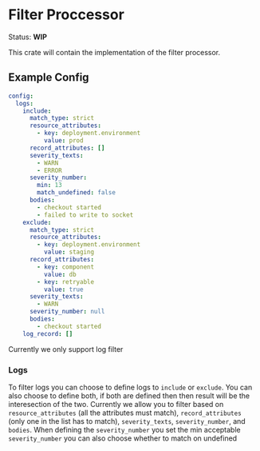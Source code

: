 # Filter Proccessor

Status: **WIP**

This crate will contain the implementation of the filter processor.

## Example Config

```yaml
config:
  logs:
    include:
      match_type: strict
      resource_attributes:
        - key: deployment.environment
          value: prod
      record_attributes: []
      severity_texts:
        - WARN
        - ERROR
      severity_number:
        min: 13
        match_undefined: false
      bodies:
        - checkout started
        - failed to write to socket
    exclude:
      match_type: strict
      resource_attributes:
        - key: deployment.environment
          value: staging
      record_attributes:
        - key: component
          value: db
        - key: retryable
          value: true
      severity_texts:
        - WARN
      severity_number: null
      bodies:
        - checkout started
    log_record: []
```

Currently we only support log filter

### Logs

To filter logs you can choose to define logs to `include` or `exclude`.
You can also choose to define both, if both are defined then then result
will be the interesection of the two. Currently we allow you to filter
based on `resource_attributes` (all the attributes must match),
`record_attributes` (only one in the list has to match), `severity_texts`,
`severity_number`, and `bodies`. When defining the `severity_number` you set
the min acceptable `severity_number` you can also choose whether to match
on undefined
